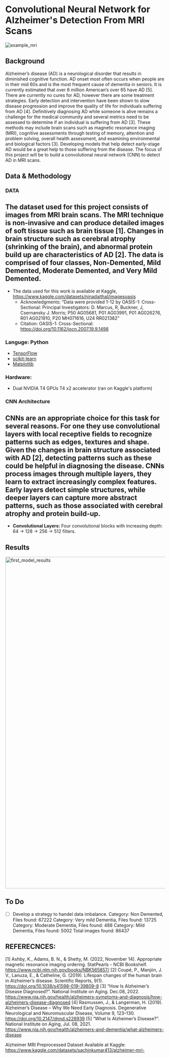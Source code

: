 # Convolutional Neural Network for Alzheimer's Detection From MRI Scans
![example_mri ](https://github.com/user-attachments/assets/d886fa1e-39cf-4d58-8f13-048e2ea6073b)


## Background
Alzheimer’s disease (AD) is a neurological disorder that results in diminished cognitive function. AD onset most often occurs when people are in their mid 60s and is the most frequent cause of dementia in seniors. It is currently estimated that over 6 million American’s over 65 have AD [5]. There are currently no cures for AD, however there are some treatment strategies. Early detection and intervention have been shown to slow disease progression and improve the quality of life for individuals suffering from AD [4]. Definitively diagnosing AD while someone is alive remains a challenge for the medical community and several metrics need to be assessed to determine if an individual is suffering from AD [3]. These methods may include brain scans such as magnetic resonance imaging (MRI), cognitive assessments through testing of memory, attention and problem solving, overall health assessment, and examining environmental and biological factors [3]. Developing models that help detect early-stage AD would be a great help to those suffering from the disease. The focus of this project will be to build a convolutional neural network (CNN) to detect AD in MRI scans.

## Data & Methodology

### DATA 

The dataset used for this project consists of images from MRI brain scans. The MRI technique is non-invasive and can produce detailed images of soft tissue such as brain tissue [1]. Changes in brain structure such as cerebral atrophy (shrinking of the brain), and abnormal protein build up are characteristics of AD [2]. The data is comprised of four classes, Non-Demented, Mild Demented, Moderate Demented, and Very Mild Demented.
---
- The data used for this work is available at Kaggle, https://www.kaggle.com/datasets/ninadaithal/imagesoasis
  - Acknowledgments: “Data were provided 1-12 by OASIS-1: Cross-Sectional: Principal Investigators: D. Marcus, R, Buckner, J, Csernansky J. Morris; P50 AG05681, P01 AG03991, P01 AG026276, R01 AG021910, P20 MH071616, U24 RR021382”
  - Citation: OASIS-1: Cross-Sectional: https://doi.org/10.1162/jocn.2007.19.9.1498
 
### Languge: Python
  - [TensorFlow](https://www.tensorflow.org/)
  - [scikit-learn](https://scikit-learn.org/stable/)
  - [Matplotlib](https://matplotlib.org/)

### Hardware: 
  - Dual NVIDIA T4 GPUs T4 x2 accelerator (ran on Kaggle's platform)

### CNN Architecture

CNNs are an appropriate choice for this task for several reasons. For one they use convolutional layers with local receptive fields to recognize patterns such as edges, textures and shape. Given the changes in brain structure associated with AD [2], detecting patterns such as these could be helpful in diagnosing the disease. CNNs process images through multiple layers, they learn to extract increasingly complex features. Early layers detect simple structures, while deeper layers can capture more abstract patterns, such as those associated with cerebral atrophy and protein build-up.
---
- **Convolutional Layers:** Four convolutional blocks with increasing depth: 64 → 128 → 256 → 512 filters.





## Results
<img width="1041" alt="first_model_results" src="https://github.com/user-attachments/assets/628c45f9-1916-4399-a4e9-d5d4d56cd62e" />

## To Do
- [ ] Develop a strategy to handel data imbalance. 
Category: Non Demented, Files found: 67222
Category: Very mild Dementia, Files found: 13725
Category: Moderate Dementia, Files found: 488
Category: Mild Dementia, Files found: 5002
Total images found: 86437


## REFERECNCES:

[1] Ashby, K., Adams, B. N., & Shetty, M. (2022, November 14). Appropriate magnetic resonance imaging ordering. StatPearls - NCBI Bookshelf. https://www.ncbi.nlm.nih.gov/books/NBK565857/ [2] Coupé, P., Manjón, J. V., Lanuza, E., & Catheline, G. (2019). Lifespan changes of the human brain in Alzheimer’s disease. Scientific Reports, 9(1). https://doi.org/10.1038/s41598-019-39809-8 [3] “How Is Alzheimer’s Disease Diagnosed?”. National Institute on Aging. Dec.08, 2022. https://www.nia.nih.gov/health/alzheimers-symptoms-and-diagnosis/how-alzheimers-disease-diagnosed [4] Rasmussen, J., & Langerman, H. (2019). Alzheimer’s Disease – Why We Need Early Diagnosis. Degenerative Neurological and Neuromuscular Disease, Volume 9, 123–130. https://doi.org/10.2147/dnnd.s228939 [5] “What Is Alzheimer’s Disease?”. National Institute on Aging, Jul. 08, 2021. https://www.nia.nih.gov/health/alzheimers-and-dementia/what-alzheimers-disease

Alzheimer MRI Preprocessed Dataset Available at Kaggle: https://www.kaggle.com/datasets/sachinkumar413/alzheimer-mri-

